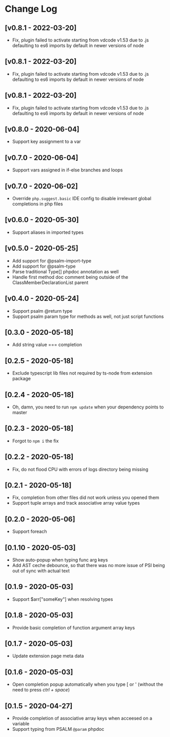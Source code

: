 
# Change Log

## [v0.8.1 - 2022-03-20]

- Fix, plugin failed to activate starting from vdcode v1.53 due to .js defaulting to es6 imports by default in newer versions of node

## [v0.8.1 - 2022-03-20]

- Fix, plugin failed to activate starting from vdcode v1.53 due to .js defaulting to es6 imports by default in newer versions of node

## [v0.8.1 - 2022-03-20]

- Fix, plugin failed to activate starting from vdcode v1.53 due to .js defaulting to es6 imports by default in newer versions of node

## [v0.8.0 - 2020-06-04]

- Support key assignment to a var

## [v0.7.0 - 2020-06-04]

- Support vars assigned in if-else branches and loops

## [v0.7.0 - 2020-06-02]

- Override `php.suggest.basic` IDE config to disable irrelevant global completions in php files

## [v0.6.0 - 2020-05-30]

- Support aliases in imported types

## [v0.5.0 - 2020-05-25]

- Add support for @psalm-import-type
- Add support for @psalm-type
- Parse traditional Type[] phpdoc annotation as well
- Handle first method doc comment being outside of the ClassMemberDeclarationList parent

## [v0.4.0 - 2020-05-24]

- Support psalm @return type
- Support psalm param type for methods as well, not just script functions

## [0.3.0 - 2020-05-18]

- Add string value === completion

## [0.2.5 - 2020-05-18]

- Exclude typescript lib files not required by ts-node from extension package

## [0.2.4 - 2020-05-18]

- Oh, damn, you need to run `npm update` when your dependency points to master

## [0.2.3 - 2020-05-18]

- Forgot to `npm i` the fix

## [0.2.2 - 2020-05-18]

- Fix, do not flood CPU with errors of logs directory being missing

## [0.2.1 - 2020-05-18]

- Fix, completion from other files did not work unless you opened them
- Support tuple arrays and track associative array value types

## [0.2.0 - 2020-05-06]

- Support foreach

## [0.1.10 - 2020-05-03]

- Show auto-popup when typing func arg keys
- Add AST ceche debounce, so that there was no more issue of PSI being out of sync with actual text

## [0.1.9 - 2020-05-03]

- Support $arr["someKey"] when resolving types

## [0.1.8 - 2020-05-03]

- Provide basic completion of function argument array keys

## [0.1.7 - 2020-05-03]

- Update extension page meta data

## [0.1.6 - 2020-05-03]

- Open completion popup automatically when you type [ or ' (without the need to press _ctrl + space_)

## [0.1.5 - 2020-04-27]

- Provide completion of associative array keys when acceesed on a variable
- Support typing from PSALM `@param` phpdoc
